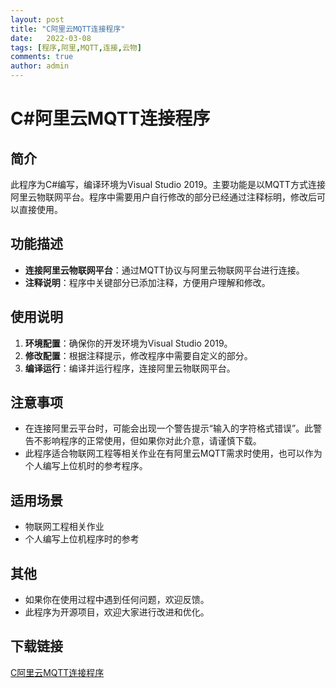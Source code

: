 ```yaml
---
layout: post
title: "C阿里云MQTT连接程序"
date:   2022-03-08
tags: [程序,阿里,MQTT,连接,云物]
comments: true
author: admin
---
```

# C#阿里云MQTT连接程序

## 简介
此程序为C#编写，编译环境为Visual Studio 2019。主要功能是以MQTT方式连接阿里云物联网平台。程序中需要用户自行修改的部分已经通过注释标明，修改后可以直接使用。

## 功能描述
- **连接阿里云物联网平台**：通过MQTT协议与阿里云物联网平台进行连接。
- **注释说明**：程序中关键部分已添加注释，方便用户理解和修改。

## 使用说明
1. **环境配置**：确保你的开发环境为Visual Studio 2019。
2. **修改配置**：根据注释提示，修改程序中需要自定义的部分。
3. **编译运行**：编译并运行程序，连接阿里云物联网平台。

## 注意事项
- 在连接阿里云平台时，可能会出现一个警告提示“输入的字符格式错误”。此警告不影响程序的正常使用，但如果你对此介意，请谨慎下载。
- 此程序适合物联网工程等相关作业在有阿里云MQTT需求时使用，也可以作为个人编写上位机时的参考程序。

## 适用场景
- 物联网工程相关作业
- 个人编写上位机程序时的参考

## 其他
- 如果你在使用过程中遇到任何问题，欢迎反馈。
- 此程序为开源项目，欢迎大家进行改进和优化。

## 下载链接

[C阿里云MQTT连接程序](https://pan.quark.cn/s/fef642ad8879)